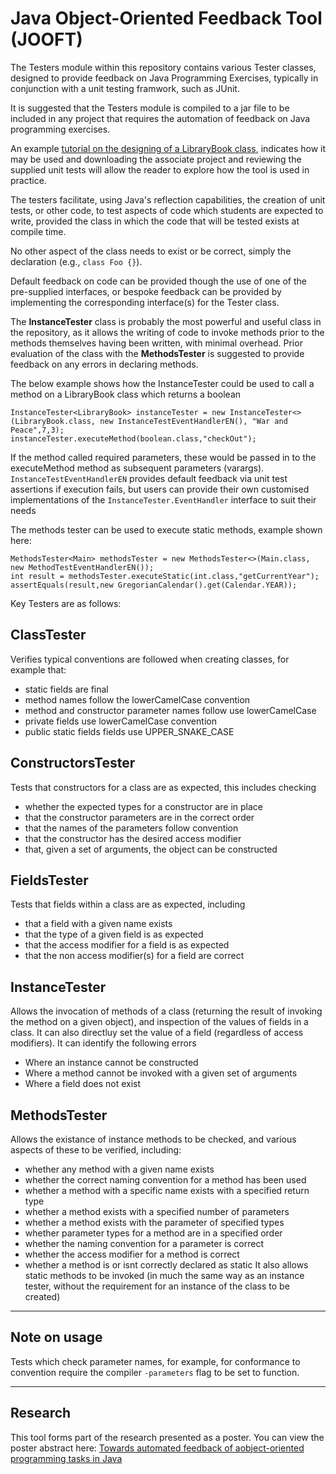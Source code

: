 # Java Object-Oriented Feedback Tool (JOOFT)

The Testers module within this repository contains various Tester classes, designed to provide feedback on Java Programming Exercises, typically in conjunction with a unit testing framwork, such as JUnit.

It is suggested that the Testers module is compiled to a jar file to be included in any project that requires the automation of feedback on Java programming exercises.

An example [tutorial on the designing of a LibraryBook class](https://tutorials.tinyappco.com/java/classtaskautofeedback), indicates how it may be used and downloading the associate project and reviewing the supplied unit tests will allow the reader to explore how the tool is used in practice.

The testers facilitate, using Java's reflection capabilities, the creation of unit tests, or other code, to test aspects of code which students are expected to write, provided the class in which the code that will be tested exists at compile time.

No other aspect of the class needs to exist or be correct, simply the declaration (e.g., `class Foo {}`).

Default feedback on code can be provided though the use of one of the pre-supplied interfaces, or bespoke feedback can be provided by implementing the corresponding interface(s) for the Tester class.

The **InstanceTester** class is probably the most powerful and useful class in the repository, as it allows the writing of code to invoke methods prior to the methods themselves having been written, with minimal overhead. Prior evaluation of the class with the **MethodsTester** is suggested to provide feedback on any errors in declaring methods.

The below example shows how the InstanceTester could be used to call a method on a LibraryBook class which returns a boolean

```
InstanceTester<LibraryBook> instanceTester = new InstanceTester<>(LibraryBook.class, new InstanceTestEventHandlerEN(), "War and Peace",7,3);
instanceTester.executeMethod(boolean.class,"checkOut");
```

If the method called required parameters, these would be passed in to the executeMethod method as subsequent parameters (varargs). `InstanceTestEventHandlerEN` provides default feedback via unit test assertions if execution fails, but users can provide their own customised implementations of the `InstanceTester.EventHandler` interface to suit their needs


The methods tester can be used to execute static methods, example shown here:
```
MethodsTester<Main> methodsTester = new MethodsTester<>(Main.class, new MethodTestEventHandlerEN());
int result = methodsTester.executeStatic(int.class,"getCurrentYear");
assertEquals(result,new GregorianCalendar().get(Calendar.YEAR));
```

Key Testers are as follows:

## ClassTester
Verifies typical conventions are followed when creating classes, for example that:
- static fields are final
- method names follow the lowerCamelCase convention
- method and constructor parameter names follow use lowerCamelCase
- private fields use lowerCamelCase convention
- public static fields fields use UPPER_SNAKE_CASE


## ConstructorsTester
Tests that constructors for a class are as expected, this includes checking
- whether the expected types for a constructor are in place
- that the constructor parameters are in the correct order
- that the names of the parameters follow convention
- that the constructor has the desired access modifier
- that, given a set of arguments, the object can be constructed


## FieldsTester
Tests that fields within a class are as expected, including
- that a field with a given name exists
- that the type of a given field is as expected
- that the access modifier for a field is as expected
- that the non access modifier(s) for a field are correct

## InstanceTester
Allows the invocation of methods of a class (returning the result of invoking the method on a given object), and inspection of the values of fields in a class. It can also directluy set the value of a field (regardless of access modifiers). It can identify the following errors
- Where an instance cannot be constructed
- Where a method cannot be invoked with a given set of arguments
- Where a field does not exist 

## MethodsTester
Allows the existance of instance methods to be checked, and various aspects of these to be verified, including:
- whether any method with a given name exists
- whether the correct naming convention for a method has been used
- whether a method with a specific name exists with a specified return type
- whether a method exists with a specified number of parameters
- whether a method exists with the parameter of specified types
- whether parameter types for a method are in a specified order
- whether the naming convention for a parameter is correct
- whether the access modifier for a method is correct
- whether a method is or isnt correctly declared as static
It also allows static methods to be invoked (in much the same way as an instance tester, without the requirement for an instance of the class to be created)


---
## Note on usage
Tests which check parameter names, for example, for conformance to convention require the compiler `-parameters` flag to be set to function.

---
## Research
This tool forms part of the research presented as a poster. You can view the poster abstract here: [Towards automated feedback of aobject-oriented programming tasks in Java](https://dl.acm.org/doi/10.1145/3610969.3611129)
